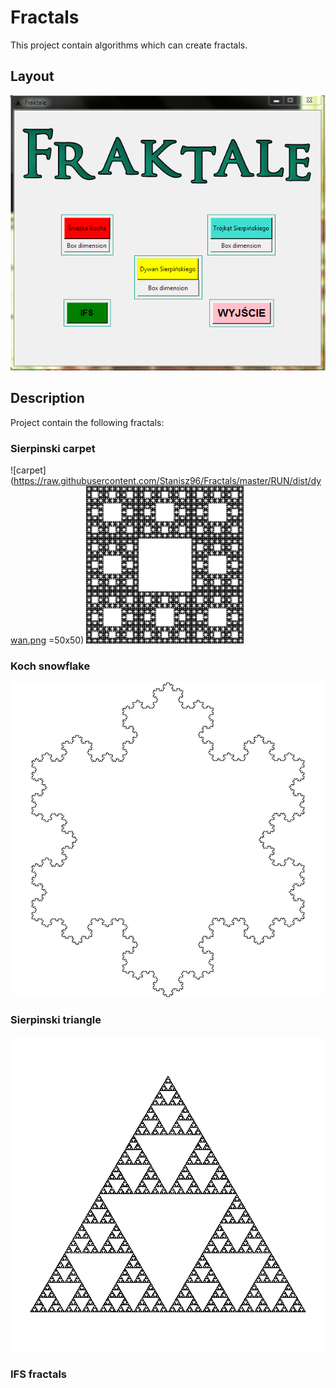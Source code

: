 # Fractals
This project contain algorithms which can create fractals.

## Layout
![game layout](https://raw.githubusercontent.com/Stanisz96/Fractals/master/RUN/dist/game.png)


## Description
Project contain the following fractals:

### Sierpinski carpet
![carpet](https://raw.githubusercontent.com/Stanisz96/Fractals/master/RUN/dist/dywan.png =50x50)
<img src="https://raw.githubusercontent.com/Stanisz96/Fractals/master/RUN/dist/dywan.png" height="50%" width="50%">
### Koch snowflake
![snowflake](https://raw.githubusercontent.com/Stanisz96/Fractals/master/RUN/dist/sniezka.png)
### Sierpinski triangle
![triangle](https://raw.githubusercontent.com/Stanisz96/Fractals/master/RUN/dist/trojkat.png)
### IFS fractals
